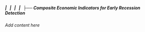 ##### |   |   |   |   ├── Composite Economic Indicators for Early Recession Detection

*Add content here*